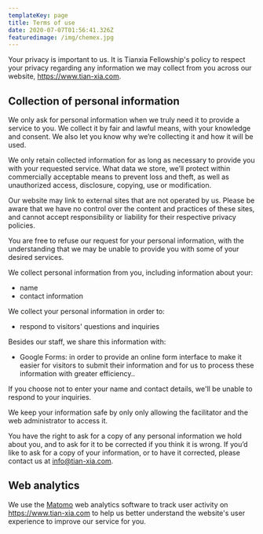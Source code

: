 ```yaml
---
templateKey: page
title: Terms of use
date: 2020-07-07T01:56:41.326Z
featuredimage: /img/chemex.jpg
---
```

Your privacy is important to us. It is Tianxia Fellowship's policy to respect your privacy regarding any information we may collect from you across our website, https://www.tian-xia.com.

## Collection of personal information

We only ask for personal information when we truly need it to provide a service to you. We collect it by fair and lawful means, with your knowledge and consent. We also let you know why we’re collecting it and how it will be used.

We only retain collected information for as long as necessary to provide you with your requested service. What data we store, we’ll protect within commercially acceptable means to prevent loss and theft, as well as unauthorized access, disclosure, copying, use or modification.

Our website may link to external sites that are not operated by us. Please be aware that we have no control over the content and practices of these sites, and cannot accept responsibility or liability for their respective privacy policies.

You are free to refuse our request for your personal information, with the understanding that we may be unable to provide you with some of your desired services.

We collect personal information from you, including information about your:

* name
* contact information

We collect your personal information in order to:

* respond to visitors' questions and inquiries

Besides our staff, we share this information with:

* Google Forms: in order to provide an online form interface to make it easier for visitors to submit their information and for us to process these information with greater efficiency..

If you choose not to enter your name and contact details, we'll be unable to respond to your inquiries.

We keep your information safe by only only allowing the facilitator and the web administrator to access it.

You have the right to ask for a copy of any personal information we hold about you, and to ask for it to be corrected if you think it is wrong. If you’d like to ask for a copy of your information, or to have it corrected, please contact us at info@tian-xia.com.

## Web analytics

We use the [Matomo](https://matomo.org/privacy/) web analytics software to track user activity on https://www.tian-xia.com to help us better understand the website's user experience to improve our service for you.